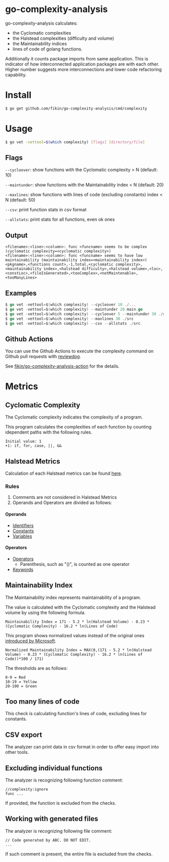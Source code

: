 # go-complexity-analysis

go-complexity-analysis calculates:
* the Cyclomatic complexities
* the Halstead complexities (difficulty and volume)
* the Maintainability indices
* lines of code
  of golang functions.

Additionally it counts package imports from same application. This is indicator of how interconnected application packages are with each other. Higher number suggests more interconnections and lower code refactoring capability.

# Install

```sh
$ go get github.com/fikin/go-complexity-analysis/cmd/complexity
```

# Usage

```sh
$ go vet -vettool=$(which complexity) [flags] [directory/file]
```

## Flags

`--cycloover`: show functions with the Cyclomatic complexity > N (default: 10)

`--maintunder`: show functions with the Maintainability index < N (default: 20)

`--maxlines`: show functions with lines of code (excluding constants) index < N (default: 50)

`--csv`: print function stats in csv format

`--allstats`: print stats for all functions, even ok ones

## Output

```
<filename>:<line>:<column>: func <funcname> seems to be complex (cyclomatic complexity=<cyclomatic complexity>)
<filename>:<line>:<column>: func <funcname> seems to have low maintainability (maintainability index=<maintainability index>)
<pkgname>,<functions count>,-1,total,<cyclomatic complexity>,<maintainability index>,<halstead difficulty>,<halstead volume>,<loc>,<constLoc>,<fileIsGenerated>,<tooComplex>,<notMaintenable>,<tooManyLines>
```

## Examples

```go
$ go vet -vettool=$(which complexity) --cycloover 10 ./...
$ go vet -vettool=$(which complexity) --maintunder 20 main.go
$ go vet -vettool=$(which complexity) --cycloover 5 --maintunder 30 ./src
$ go vet -vettool=$(which complexity) --maxlines 30 ./src
$ go vet -vettool=$(which complexity) --csv --allstats ./src
```

## Github Actions

You can use the Github Actions to execute the complexity command on Github pull requests with [reviewdog](https://github.com/reviewdog/reviewdog).

See [fikin/go-complexity-analysis-action](https://github.com/fikin/go-complexity-analysis-action) for the details.


# Metrics

## Cyclomatic Complexity

The Cyclomatic complexity indicates the complexity of a program.

This program calculates the complexities of each function by counting idependent paths with the following rules.
```
Initial value: 1
+1: if, for, case, ||, &&
```

## Halstead Metrics

Calculation of each Halstead metrics can be found [here](https://www.verifysoft.com/en_halstead_metrics.html).

### Rules

1. Comments are not considered in Halstead Metrics
2. Operands and Operators are divided as follows:

#### Operands

- [Identifiers](!https://golang.org/ref/spec#Identifiers)
- [Constants](!https://golang.org/ref/spec#Constants)
- [Variables](!https://golang.org/ref/spec#Variables)

#### Operators
- [Operators](!https://golang.org/ref/spec#Operators_and_punctuation)
    - Parenthesis, such as "()", is counted as one operator
- [Keywords](!https://golang.org/ref/spec#Keywords)

## Maintainability Index

The Maintainability index represents maintainability of a program.

The value is calculated with the Cyclomatic complexity and the Halstead volume by using the following formula.
```
Maintainability Index = 171 - 5.2 * ln(Halstead Volume) - 0.23 * (Cyclomatic Complexity) - 16.2 * ln(Lines of Code)
```

This program shows normalized values instead of the original ones [introduced by Microsoft](https://docs.microsoft.com/en-us/archive/blogs/codeanalysis/maintainability-index-range-and-meaning).
```
Normalized Maintainability Index = MAX(0,(171 - 5.2 * ln(Halstead Volume) - 0.23 * (Cyclomatic Complexity) - 16.2 * ln(Lines of Code))*100 / 171)
```

The thresholds are as follows:
```
0-9 = Red
10-19 = Yellow
20-100 = Green
```

## Too many lines of code

This check is calculating function's lines of code, excluding lines for constants.

## CSV export

The analyzer can print data in csv format in order to offer easy import into other tools.

## Excluding individual functions 

The analyzer is recognizing following function comment:
```
//complexity:ignore
func ...
```

If provided, the function is excluded from the checks.

## Working with generated files

The analyzer is recognizing following file comment:
```
// Code generated by ABC. DO NOT EDIT.
...
```

If such comment is present, the entire file is excluded from the checks.
